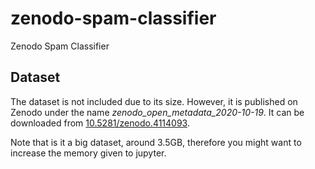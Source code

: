 # zenodo-spam-classifier
Zenodo Spam Classifier

## Dataset

The dataset is not included due to its size. However, it is published on Zenodo under the name *zenodo_open_metadata_2020-10-19*. It can be downloaded from [10.5281/zenodo.4114093](https://doi.org/10.5281/zenodo.4114093).

Note that is it a big dataset, around 3.5GB, therefore you might want to increase the memory given to jupyter.
